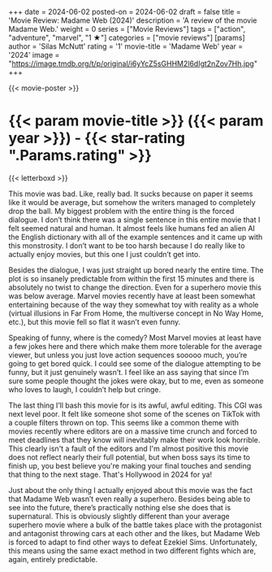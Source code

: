 +++
date = 2024-06-02
posted-on = 2024-06-02
draft = false
title = 'Movie Review: Madame Web (2024)'
description = 'A review of the movie Madame Web.'
weight = 0
series = ["Movie Reviews"]
tags = ["action", "adventure", "marvel", "1 ★"]
categories = ["movie reviews"]
[params]
  author = 'Silas McNutt'
  rating = '1'
  movie-title = 'Madame Web'
  year = '2024'
  image = "https://image.tmdb.org/t/p/original/i6yYcZ5sGHHM2l6dIgt2nZov7Hh.jpg"
+++

{{< movie-poster >}}

# {{< param movie-title >}} ({{< param year >}}) - {{< star-rating ".Params.rating" >}}

{{< letterboxd >}}

This movie was bad. Like, really bad. It sucks because on paper it seems like it would be average, but somehow the writers managed to completely drop the ball. My biggest problem with the entire thing is the forced dialogue. I don’t think there was a single sentence in this entire movie that I felt seemed natural and human. It almost feels like humans fed an alien AI the English dictionary with all of the example sentences and it came up with this monstrosity. I don’t want to be too harsh because I do really like to actually enjoy movies, but this one I just couldn’t get into.

Besides the dialogue, I was just straight up bored nearly the entire time. The plot is so insanely predictable from within the first 15 minutes and there is absolutely no twist to change the direction. Even for a superhero movie this was below average. Marvel movies recently have at least been somewhat entertaining because of the way they somewhat toy with reality as a whole (virtual illusions in Far From Home, the multiverse concept in No Way Home, etc.), but this movie fell so flat it wasn’t even funny.

Speaking of funny, where is the comedy? Most Marvel movies at least have a few jokes here and there which make them more tolerable for the average viewer, but unless you just love action sequences sooooo much, you’re going to get bored quick. I could see some of the dialogue attempting to be funny, but it just genuinely wasn’t. I feel like an ass saying that since I’m sure some people thought the jokes were okay, but to me, even as someone who loves to laugh, I couldn’t help but cringe.

The last thing I’ll bash this movie for is its awful, awful editing. This CGI was next level poor. It felt like someone shot some of the scenes on TikTok with a couple filters thrown on top. This seems like a common theme with movies recently where editors are on a massive time crunch and forced to meet deadlines that they know will inevitably make their work look horrible. This clearly isn't a fault of the editors and I'm almost positive this movie does not reflect nearly their full potential, but when boss says its time to finish up, you best believe you're making your final touches and sending that thing to the next stage. That's Hollywood in 2024 for ya!

Just about the only thing I actually enjoyed about this movie was the fact that Madame Web wasn’t even really a superhero. Besides being able to see into the future, there’s practically nothing else she does that is supernatural. This is obviously slightly different than your average superhero movie where a bulk of the battle takes place with the protagonist and antagonist throwing cars at each other and the likes, but Madame Web is forced to adapt to find other ways to defeat Ezekiel Sims. Unfortunately, this means using the same exact method in two different fights which are, again, entirely predictable.
